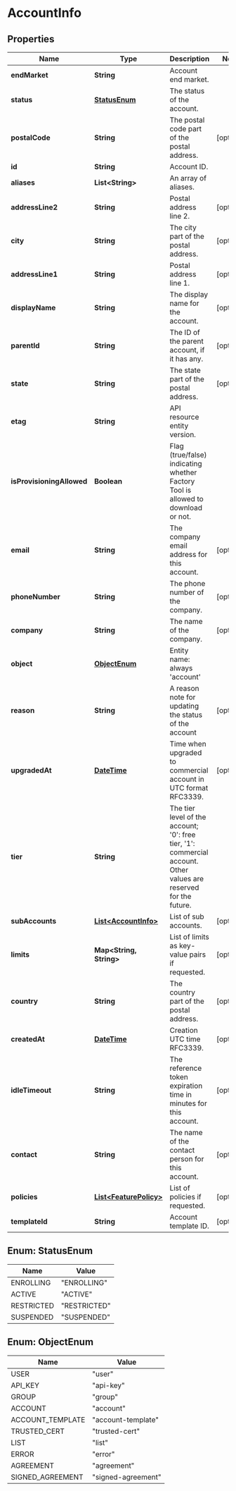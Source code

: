 
# AccountInfo

## Properties
Name | Type | Description | Notes
------------ | ------------- | ------------- | -------------
**endMarket** | **String** | Account end market. | 
**status** | [**StatusEnum**](#StatusEnum) | The status of the account. | 
**postalCode** | **String** | The postal code part of the postal address. |  [optional]
**id** | **String** | Account ID. | 
**aliases** | **List&lt;String&gt;** | An array of aliases. | 
**addressLine2** | **String** | Postal address line 2. |  [optional]
**city** | **String** | The city part of the postal address. |  [optional]
**addressLine1** | **String** | Postal address line 1. |  [optional]
**displayName** | **String** | The display name for the account. |  [optional]
**parentId** | **String** | The ID of the parent account, if it has any. |  [optional]
**state** | **String** | The state part of the postal address. |  [optional]
**etag** | **String** | API resource entity version. | 
**isProvisioningAllowed** | **Boolean** | Flag (true/false) indicating whether Factory Tool is allowed to download or not. | 
**email** | **String** | The company email address for this account. |  [optional]
**phoneNumber** | **String** | The phone number of the company. |  [optional]
**company** | **String** | The name of the company. |  [optional]
**object** | [**ObjectEnum**](#ObjectEnum) | Entity name: always &#39;account&#39; | 
**reason** | **String** | A reason note for updating the status of the account |  [optional]
**upgradedAt** | [**DateTime**](DateTime.md) | Time when upgraded to commercial account in UTC format RFC3339. |  [optional]
**tier** | **String** | The tier level of the account; &#39;0&#39;: free tier, &#39;1&#39;: commercial account. Other values are reserved for the future. | 
**subAccounts** | [**List&lt;AccountInfo&gt;**](AccountInfo.md) | List of sub accounts. |  [optional]
**limits** | **Map&lt;String, String&gt;** | List of limits as key-value pairs if requested. |  [optional]
**country** | **String** | The country part of the postal address. |  [optional]
**createdAt** | [**DateTime**](DateTime.md) | Creation UTC time RFC3339. |  [optional]
**idleTimeout** | **String** | The reference token expiration time in minutes for this account. |  [optional]
**contact** | **String** | The name of the contact person for this account. |  [optional]
**policies** | [**List&lt;FeaturePolicy&gt;**](FeaturePolicy.md) | List of policies if requested. |  [optional]
**templateId** | **String** | Account template ID. |  [optional]


<a name="StatusEnum"></a>
## Enum: StatusEnum
Name | Value
---- | -----
ENROLLING | &quot;ENROLLING&quot;
ACTIVE | &quot;ACTIVE&quot;
RESTRICTED | &quot;RESTRICTED&quot;
SUSPENDED | &quot;SUSPENDED&quot;


<a name="ObjectEnum"></a>
## Enum: ObjectEnum
Name | Value
---- | -----
USER | &quot;user&quot;
API_KEY | &quot;api-key&quot;
GROUP | &quot;group&quot;
ACCOUNT | &quot;account&quot;
ACCOUNT_TEMPLATE | &quot;account-template&quot;
TRUSTED_CERT | &quot;trusted-cert&quot;
LIST | &quot;list&quot;
ERROR | &quot;error&quot;
AGREEMENT | &quot;agreement&quot;
SIGNED_AGREEMENT | &quot;signed-agreement&quot;



